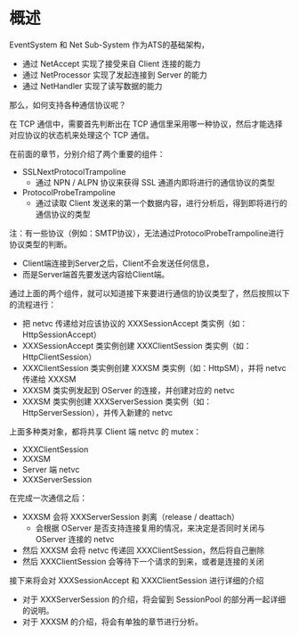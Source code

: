 # 概述

EventSystem 和 Net Sub-System 作为ATS的基础架构，

  - 通过 NetAccept 实现了接受来自 Client 连接的能力
  - 通过 NetProcessor 实现了发起连接到 Server 的能力
  - 通过 NetHandler 实现了读写数据的能力

那么，如何支持各种通信协议呢？

在 TCP 通信中，需要首先判断出在 TCP 通信里采用哪一种协议，然后才能选择对应协议的状态机来处理这个 TCP 通信。

在前面的章节，分别介绍了两个重要的组件：

  - SSLNextProtocolTrampoline
    - 通过 NPN / ALPN 协议来获得 SSL 通道内即将进行的通信协议的类型
  - ProtocolProbeTrampoline
    - 通过读取 Client 发送来的第一个数据内容，进行分析后，得到即将进行的通信协议的类型

注：有一些协议（例如：SMTP协议），无法通过ProtocolProbeTrampoline进行协议类型的判断。

  - Client端连接到Server之后，Client不会发送任何信息，
  - 而是Server端首先要发送内容给Client端。

通过上面的两个组件，就可以知道接下来要进行通信的协议类型了，然后按照以下的流程进行：

  - 把 netvc 传递给对应该协议的 XXXSessionAccept 类实例（如：HttpSessionAccept）
  - XXXSessionAccept 类实例创建 XXXClientSession 类实例（如：HttpClientSession）
  - XXXClientSession 类实例创建 XXXSM 类实例（如：HttpSM），并将 netvc 传递给 XXXSM
  - XXXSM 类实例发起到 OServer 的连接，并创建对应的 netvc
  - XXXSM 类实例创建 XXXServerSession 类实例（如：HttpServerSession），并传入新建的 netvc

上面多种类对象，都将共享 Client 端 netvc 的 mutex：

  - XXXClientSession
  - XXXSM
  - Server 端 netvc
  - XXXServerSession

在完成一次通信之后：

  - XXXSM 会将 XXXServerSession 剥离（release / deattach）
    - 会根据 OServer 是否支持连接复用的情况，来决定是否同时关闭与 OServer 连接的 netvc
  - 然后 XXXSM 会将 netvc 传递回 XXXClientSession，然后将自己删除
  - 然后 XXXClientSession 会等待下一个请求的到来，或者是连接的关闭

接下来将会对 XXXSessionAccept 和 XXXClientSession 进行详细的介绍

  - 对于 XXXServerSession 的介绍，将会留到 SessionPool 的部分再一起详细的说明。
  - 对于 XXXSM 的介绍，将会有单独的章节进行分析。

